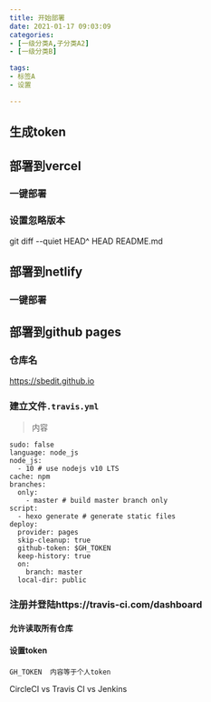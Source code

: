 ```yaml
---
title: 开始部署
date: 2021-01-17 09:03:09
categories: 
- [一级分类A,子分类A2]
- [一级分类B]

tags: 
- 标签A
- 设置

---
```

## 生成token


## 部署到vercel

### 一键部署

### 设置忽略版本

git diff --quiet HEAD^ HEAD README.md

## 部署到netlify

### 一键部署

## 部署到github pages

### 仓库名

https://sbedit.github.io

### 建立文件`.travis.yml`

> 内容

```
sudo: false
language: node_js
node_js:
  - 10 # use nodejs v10 LTS
cache: npm
branches:
  only:
    - master # build master branch only
script:
  - hexo generate # generate static files
deploy:
  provider: pages
  skip-cleanup: true
  github-token: $GH_TOKEN
  keep-history: true
  on:
    branch: master
  local-dir: public
```

### 注册并登陆https://travis-ci.com/dashboard

#### 允许读取所有仓库

#### 设置token

```
GH_TOKEN  内容等于个人token
```


CircleCI vs Travis CI vs Jenkins
